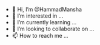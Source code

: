 - 👋 Hi, I’m @HammadMansha
- 👀 I’m interested in ...
- 🌱 I’m currently learning ...
- 💞️ I’m looking to collaborate on ...
- 📫 How to reach me ...

<!---
HammadMansha/HammadMansha is a ✨ special ✨ repository because its `README.md` (this file) appears on your GitHub profile.
You can click the Preview link to take a look at your changes.
--->
